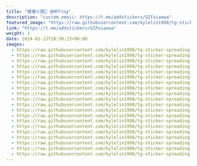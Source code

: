 ```yaml
---
title: "摸摸小图🤩 @HRfrog"
description: "custom_emoji: https://t.me/addstickers/GIFxiaowa"
featured_image: "https://raw.githubusercontent.com/kylelin1998/tg-sticker-spreading-worldwide-images/main/img/73924c2c-4488-4116-8c9c-e20fbf1d7d61.jpg"
link: "https://t.me/addstickers/GIFxiaowa"
weight: 3
date: 2024-01-13T10:50:23+08:00
images:
  - https://raw.githubusercontent.com/kylelin1998/tg-sticker-spreading-worldwide-images/main/img/73924c2c-4488-4116-8c9c-e20fbf1d7d61.jpg
  - https://raw.githubusercontent.com/kylelin1998/tg-sticker-spreading-worldwide-images/main/img/9e49a535-f0fb-47ee-aafa-eb6471f0ed85.jpg
  - https://raw.githubusercontent.com/kylelin1998/tg-sticker-spreading-worldwide-images/main/img/330de3d3-1688-44b4-91ad-d56d4b79d7e0.jpg
  - https://raw.githubusercontent.com/kylelin1998/tg-sticker-spreading-worldwide-images/main/img/a56bb925-0e63-4349-90a1-de581d1fdf84.jpg
  - https://raw.githubusercontent.com/kylelin1998/tg-sticker-spreading-worldwide-images/main/img/d6df14d5-42ba-4c06-a2ad-f870ef4935d1.jpg
  - https://raw.githubusercontent.com/kylelin1998/tg-sticker-spreading-worldwide-images/main/img/bfcee523-cfc8-4000-a70d-947cfabb7bfe.jpg
  - https://raw.githubusercontent.com/kylelin1998/tg-sticker-spreading-worldwide-images/main/img/302780fb-9c05-47b1-981c-029d28dceeaf.jpg
  - https://raw.githubusercontent.com/kylelin1998/tg-sticker-spreading-worldwide-images/main/img/fc733980-4716-4e5b-9e80-3adc1e0495e3.jpg
  - https://raw.githubusercontent.com/kylelin1998/tg-sticker-spreading-worldwide-images/main/img/5d875c45-20c7-4fa2-b267-86ab75f7f6f6.jpg
  - https://raw.githubusercontent.com/kylelin1998/tg-sticker-spreading-worldwide-images/main/img/92a6e2b9-aa01-4b49-88a4-52f8a339b2df.jpg
  - https://raw.githubusercontent.com/kylelin1998/tg-sticker-spreading-worldwide-images/main/img/bf2c0e64-599d-4f15-a01a-5f96136ddf00.jpg
  - https://raw.githubusercontent.com/kylelin1998/tg-sticker-spreading-worldwide-images/main/img/2e74da42-08d6-4662-a5c8-0bd48520046f.jpg
  - https://raw.githubusercontent.com/kylelin1998/tg-sticker-spreading-worldwide-images/main/img/8c08bf12-df47-4f51-9159-02899b2b1638.jpg
  - https://raw.githubusercontent.com/kylelin1998/tg-sticker-spreading-worldwide-images/main/img/2c8314aa-cb54-43e4-aceb-c361aa1ccfe9.jpg
  - https://raw.githubusercontent.com/kylelin1998/tg-sticker-spreading-worldwide-images/main/img/24cbc6c4-e2d8-4e77-b19b-8ee412dff5f5.jpg
  - https://raw.githubusercontent.com/kylelin1998/tg-sticker-spreading-worldwide-images/main/img/e4e12f50-43c4-42f5-8f02-c4d9d073fee3.jpg
  - https://raw.githubusercontent.com/kylelin1998/tg-sticker-spreading-worldwide-images/main/img/6c072f8d-980d-4592-aa6a-4dfc1cf44183.jpg
  - https://raw.githubusercontent.com/kylelin1998/tg-sticker-spreading-worldwide-images/main/img/bf0c6d31-0e4e-4acc-91d3-85189666362f.jpg
  - https://raw.githubusercontent.com/kylelin1998/tg-sticker-spreading-worldwide-images/main/img/c5de5e52-5e2d-4a2c-a7c1-65592eca9a45.jpg
  - https://raw.githubusercontent.com/kylelin1998/tg-sticker-spreading-worldwide-images/main/img/51eeb3eb-f3be-4d3f-bc5c-5aa16e6bcf17.jpg
---
```

